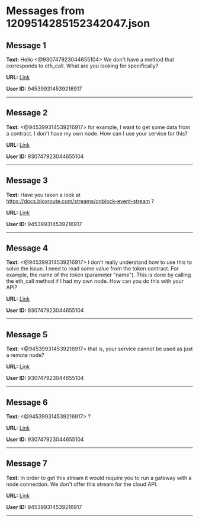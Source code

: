 # Messages from 1209514285152342047.json

## Message 1

**Text:** Hello <@930747923044655104> We don't have a method that corresponds to eth_call. What are you looking for specifically?

**URL:** [Link](https://discord.com/channels/638409433860407300/638411171233398824/1209514285152342047)

**User ID:** 945399314539216917

---

## Message 2

**Text:** <@945399314539216917> for example, I want to get some data from a contract. I don't have my own node. How can I use your service for this?

**URL:** [Link](https://discord.com/channels/638409433860407300/638411171233398824/1209514792708997220)

**User ID:** 930747923044655104

---

## Message 3

**Text:** Have you taken a look at https://docs.bloxroute.com/streams/onblock-event-stream ?

**URL:** [Link](https://discord.com/channels/638409433860407300/638411171233398824/1209515268456583219)

**User ID:** 945399314539216917

---

## Message 4

**Text:** <@945399314539216917> I don’t really understand how to use this to solve the issue. I need to read some value from the token contract. For example, the name of the token (parameter "name"). This is done by calling the eth_call method if I had my own node. How can you do this with your API?

**URL:** [Link](https://discord.com/channels/638409433860407300/638411171233398824/1209517939246501989)

**User ID:** 930747923044655104

---

## Message 5

**Text:** <@945399314539216917> that is, your service cannot be used as just a remote node?

**URL:** [Link](https://discord.com/channels/638409433860407300/638411171233398824/1209518560603410484)

**User ID:** 930747923044655104

---

## Message 6

**Text:** <@945399314539216917> ?

**URL:** [Link](https://discord.com/channels/638409433860407300/638411171233398824/1209533078033277078)

**User ID:** 930747923044655104

---

## Message 7

**Text:** In order to get this stream it would require you to run a gateway with a node connection. We don't offer this stream for the cloud API.

**URL:** [Link](https://discord.com/channels/638409433860407300/638411171233398824/1209536245861195806)

**User ID:** 945399314539216917

---

